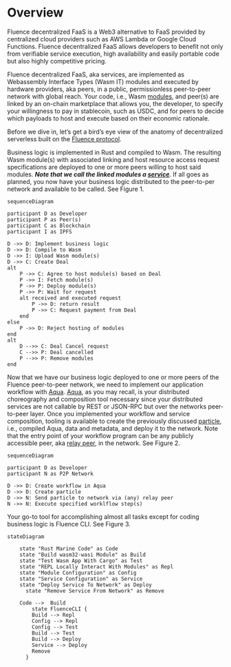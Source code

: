# **Overview**

Fluence decentralized FaaS is a Web3 alternative to FaaS provided by centralized cloud providers 
such as AWS Lambda or Google Cloud Functions.
Fluence decentralized FaaS allows developers to benefit not only from verifiable service execution, 
high availability and easily portable code but also highly competitive pricing.

Fluence decentralized FaaS, aka services, are implemented as Webassembly Interface Types (Wasm IT) modules 
and executed by hardware providers, aka peers, in a public, permissionless peer-to-peer network with global reach.
Your code, i.e., Wasm [modules](/docs/build/glossary.md#marine-module), and peer(s) are linked by an on-chain 
marketplace that allows you, the developer, 
to specify your willingness to pay in stablecoin, such as USDC, and for peers to decide which payloads 
to host and execute based on their economic rationale.

Before we dive in, let’s get a bird’s eye view of the anatomy of decentralized serverless built on the [Fluence protocol](/docs/build/glossary.md#fluence-protocol).

Business logic is implemented in Rust and compiled to Wasm.
The resulting Wasm module(s) with associated linking and host resource access request specifications
are deployed to one or more peers willing to host said modules.
***Note that we call the linked modules a [service](/docs/build/glossary.md#service)***. 
If all goes as planned, you now have your business logic distributed to the peer-to-per network and available to be called.
See Figure 1.

```mermaid
sequenceDiagram

participant D as Developer
participant P as Peer(s)
participant C as Blockchain
participant I as IPFS

D ->> D: Implement business logic
D ->> D: Compile to Wasm
D ->> I: Upload Wasm module(s)
D ->> C: Create Deal
alt
	P ->> C: Agree to host module(s) based on Deal
	P ->> I: Fetch module(s)
	P ->> P: Deploy module(s)
	P ->> P: Wait for request
	alt received and executed request
		P ->> D: return result
		P ->> C: Request payment from Deal
	end
else
	P ->> D: Reject hosting of modules
end
alt
	D -->> C: Deal Cancel request
	C -->> P: Deal cancelled
	P -->> P: Remove modules
end

```

Now that we have our business logic deployed to one or more peers of the Fluence peer-to-peer network,
we need to implement our application workflow with [Aqua](/docs/build/glossary.md#aqua).
[Aqua](https://github.com/fluencelabs/aqua), as you may recall,
is your distributed choreography and composition tool necessary since your distributed services 
are not callable by REST or JSON-RPC but over the networks peer-to-peer layer.
Once you implemented your workflow and service composition, 
tooling is available to create the previously discussed [particle](/docs/build/glossary.md#particle), i.e., compiled Aqua, data and metadata,
and deploy it to the network. Note that the entry point of your workflow program can be any publicly accessible peer,
aka [relay peer](/docs/build/glossary.md#relay), in the network. See Figure 2.

```mermaid
sequenceDiagram

participant D as Developer
participant N as P2P Network

D ->> D: Create workflow in Aqua
D ->> D: Create particle
D ->> N: Send particle to network via (any) relay peer
N ->> N: Execute specified worklflow step(s)
```

Your go-to tool for accomplishing almost all tasks except for coding business logic is Fluence CLI. See Figure 3.

```mermaid
stateDiagram
    
    state "Rust Marine Code" as Code
    state "Build wasm32-wasi Module" as Build
    state "Test Wasm App With Cargo" as Test
    state "REPL Locally Interact With Modules" as Repl
    state "Module Configuration" as Config
    state "Service Configuration" as Service
    state "Deploy Service To Network" as Deploy
	  state "Remove Service From Network" as Remove

    Code -->  Build
		state FluenceCLI {
	    Build --> Repl
	    Config --> Repl
	    Config --> Test
	    Build --> Test
	    Build --> Deploy
	    Service --> Deploy
	    Remove
	  }
```